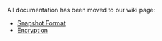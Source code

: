 All documentation has been moved to our wiki page:

* [Snapshot Format](https://github.com/gilbertchen/duplicacy/wiki/Snapshot-Format)
* [Encryption](https://github.com/gilbertchen/duplicacy/wiki/Encryption)